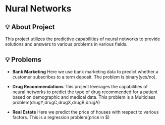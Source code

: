 # Nural Networks

## 💡 About Project
This project utilizes the predictive capabilities of neural networks to provide solutions and answers to various problems in various fields.

## 💡 Problems

- **Bank Marketing**
  Here we use bank marketing data to predict whether a customer subscribes to a term deposit.
  The problem is binary(yes/no).

- **Drug Recommendations**
  This project leverages the capabilities of neural networks to predict the type of drug recommended for a patient based on demographic and medical data.
  This problem is a Multiclass problem(drugY,drugC,drugX,drugB,drugA)

- **Real Estate**
  Here we predict the price of houses with respect to various factors.
  This is a regression problem(price in $)

  
